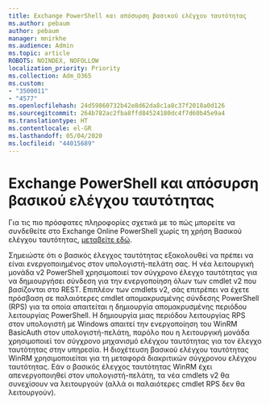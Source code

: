 ```yaml
---
title: Exchange PowerShell και απόσυρση βασικού ελέγχου ταυτότητας
ms.author: pebaum
author: pebaum
manager: mnirkhe
ms.audience: Admin
ms.topic: article
ROBOTS: NOINDEX, NOFOLLOW
localization_priority: Priority
ms.collection: Adm_O365
ms.custom:
- "3500011"
- "4577"
ms.openlocfilehash: 24d59860732b42e8d62da8c1a8c37f2018a0d126
ms.sourcegitcommit: 264b782ac2fba8ffd84524180dc4f7d60b45e9a4
ms.translationtype: HT
ms.contentlocale: el-GR
ms.lasthandoff: 05/04/2020
ms.locfileid: "44015689"
---
```

# <a name="exchange-powershell-and-basic-authentication-deprecation"></a>Exchange PowerShell και απόσυρση βασικού ελέγχου ταυτότητας

Για τις πιο πρόσφατες πληροφορίες σχετικά με το πώς μπορείτε να συνδεθείτε στο Exchange Online PowerShell χωρίς τη χρήση Βασικού ελέγχου ταυτότητας, [μεταβείτε εδώ](https://aka.ms/psbasicauth).

Σημειώστε ότι ο βασικός έλεγχος ταυτότητας εξακολουθεί να πρέπει να είναι ενεργοποιημένος στον υπολογιστή-πελάτη σας.
Η νέα λειτουργική μονάδα v2 PowerShell χρησιμοποιεί τον σύγχρονο έλεγχο ταυτότητας για να δημιουργήσει σύνδεση για την ενεργοποίηση όλων των cmdlet v2 που βασίζονται στο REST. Επιπλέον των cmdlets v2, σάς επιτρέπει να έχετε πρόσβαση σε παλαιότερες cmdlet απομακρυσμένης σύνδεσης PowerShell (RPS) για τα οποία απαιτείται η δημιουργία απομακρυσμένης περιόδου λειτουργίας PowerShell. Η δημιουργία μιας περιόδου λειτουργίας RPS στον υπολογιστή με Windows απαιτεί την ενεργοποίηση του WinRM BasicAuth στον υπολογιστή-πελάτη, παρόλο που η λειτουργική μονάδα χρησιμοποιεί τον σύγχρονο μηχανισμό ελέγχου ταυτότητας για τον έλεγχο ταυτότητας στην υπηρεσία. Η διοχέτευση βασικού ελέγχου ταυτότητας WinRM χρησιμοποιείται για τη μεταφορά διακριτικών σύγχρονου ελέγχου ταυτότητας. Εάν ο βασικός έλεγχος ταυτότητας WinRM έχει απενεργοποιηθεί στον υπολογιστή-πελάτη, τα νέα cmdlets v2 θα συνεχίσουν να λειτουργούν (αλλά οι παλαιότερες cmdlet RPS δεν θα λειτουργούν).
